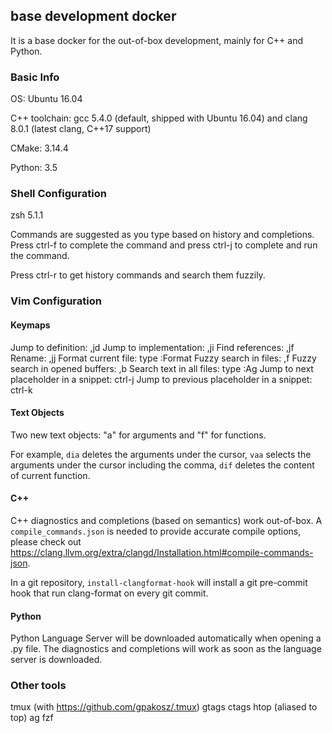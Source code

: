 ## base development docker

It is a base docker for the out-of-box development, mainly for C++ and Python.

### Basic Info

OS: Ubuntu 16.04

C++ toolchain: gcc 5.4.0 (default, shipped with Ubuntu 16.04) and clang 8.0.1 (latest clang, C++17 support)

CMake: 3.14.4

Python: 3.5

### Shell Configuration

zsh 5.1.1

Commands are suggested as you type based on history and completions. Press ctrl-f to complete the command and press ctrl-j to complete and run the command.

Press ctrl-r to get history commands and search them fuzzily.

### Vim Configuration

#### Keymaps

Jump to definition: ,jd
Jump to implementation: ,ji
Find references: ,jf
Rename: ,jj
Format current file: type :Format
Fuzzy search in files: ,f
Fuzzy search in opened buffers: ,b
Search text in all files: type :Ag
Jump to next placeholder in a snippet: ctrl-j
Jump to previous placeholder in a snippet: ctrl-k

#### Text Objects

Two new text objects: "a" for arguments and "f" for functions.

For example, `dia` deletes the arguments under the cursor, `vaa` selects the arguments under the cursor including the comma, `dif` deletes the content of current function.

#### C++

C++ diagnostics and completions (based on semantics) work out-of-box. A `compile_commands.json` is needed to provide accurate compile options, please check out https://clang.llvm.org/extra/clangd/Installation.html#compile-commands-json.

In a git repository, `install-clangformat-hook` will install a git pre-commit hook that run clang-format on every git commit.

#### Python

Python Language Server will be downloaded automatically when opening a .py file. The diagnostics and completions will work as soon as the language server is downloaded.

### Other tools

tmux (with https://github.com/gpakosz/.tmux)
gtags
ctags
htop (aliased to top)
ag
fzf
